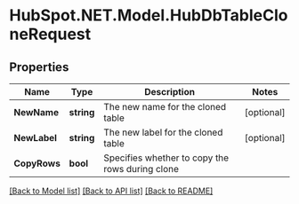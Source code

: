 # HubSpot.NET.Model.HubDbTableCloneRequest

## Properties

Name | Type | Description | Notes
------------ | ------------- | ------------- | -------------
**NewName** | **string** | The new name for the cloned table | [optional] 
**NewLabel** | **string** | The new label for the cloned table | [optional] 
**CopyRows** | **bool** | Specifies whether to copy the rows during clone | 

[[Back to Model list]](../README.md#documentation-for-models) [[Back to API list]](../README.md#documentation-for-api-endpoints) [[Back to README]](../README.md)

